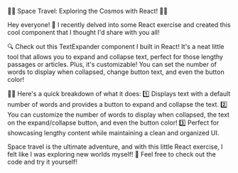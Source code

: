 🚀🌌 Space Travel: Exploring the Cosmos with React! 🌌🚀

Hey everyone! 👋 I recently delved into some React exercise and created this cool component that I thought I'd share with you all!

🔍 Check out this TextExpander component I built in React! It's a neat little tool that allows you to expand and collapse text, perfect for those lengthy passages or articles. Plus, it's customizable! You can set the number of words to display when collapsed, change button text, and even the button color!

👩‍💻 Here's a quick breakdown of what it does:
1️⃣ Displays text with a default number of words and provides a button to expand and collapse the text.
2️⃣ You can customize the number of words to display when collapsed, the text on the expand/collapse button, and even the button color!
3️⃣ Perfect for showcasing lengthy content while maintaining a clean and organized UI.

Space travel is the ultimate adventure, and with this little React exercise, I felt like I was exploring new worlds myself! 🌠 Feel free to check out the code and try it yourself!
